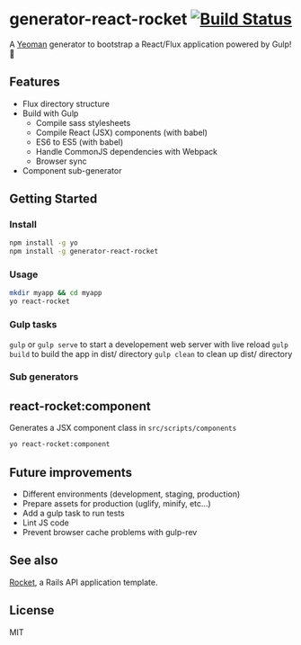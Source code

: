 # generator-react-rocket [![Build Status](https://secure.travis-ci.org/nsarno/generator-react-rocket.png?branch=master)](https://travis-ci.org/nsarno/generator-react-rocket)

A [Yeoman](http://yeoman.io/) generator to bootstrap a React/Flux application powered by Gulp! 🚀

## Features

- Flux directory structure
- Build with Gulp
  - Compile sass stylesheets
  - Compile React (JSX) components (with babel)
  - ES6 to ES5 (with babel)
  - Handle CommonJS dependencies with Webpack
  - Browser sync
- Component sub-generator

## Getting Started

### Install

```bash
npm install -g yo
npm install -g generator-react-rocket
```

### Usage

```bash
mkdir myapp && cd myapp
yo react-rocket
```

### Gulp tasks

`gulp` or `gulp serve` to start a developement web server with live reload
`gulp build` to build the app in dist/ directory
`gulp clean` to clean up dist/ directory

### Sub generators

## react-rocket:component

Generates a JSX component class in `src/scripts/components`

```bash
yo react-rocket:component
```

## Future improvements

- Different environments (development, staging, production)
- Prepare assets for production (uglify, minify, etc...)
- Add a gulp task to run tests
- Lint JS code
- Prevent browser cache problems with gulp-rev

## See also

[Rocket](https://github.com/nsarno/rocket), a Rails API application template.

## License

MIT
